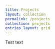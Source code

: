 ```yaml
---
title: Projects
layout: collection
permalink: /projects
collection: projects
entries_layout: grid
---
```


Test text